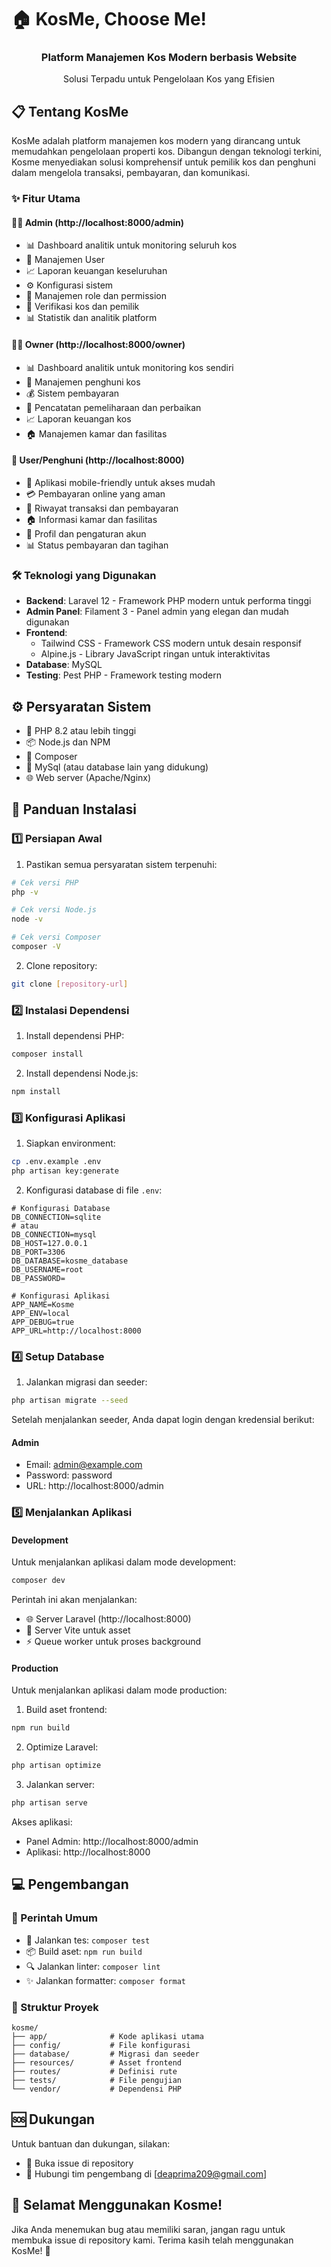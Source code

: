 # 🏠 KosMe, Choose Me!

<div align="center">
  <h3>Platform Manajemen Kos Modern berbasis Website</h3>
  <p>Solusi Terpadu untuk Pengelolaan Kos yang Efisien</p>
</div>

## 📋 Tentang KosMe

KosMe adalah platform manajemen kos modern yang dirancang untuk memudahkan pengelolaan properti kos. Dibangun dengan teknologi terkini, Kosme menyediakan solusi komprehensif untuk pemilik kos dan penghuni dalam mengelola transaksi, pembayaran, dan komunikasi.

### ✨ Fitur Utama

#### 👨‍💼 Admin (http://localhost:8000/admin)

-   📊 Dashboard analitik untuk monitoring seluruh kos
-   👥 Manajemen User
-   📈 Laporan keuangan keseluruhan
-   ⚙️ Konfigurasi sistem
-   🔐 Manajemen role dan permission
-   📝 Verifikasi kos dan pemilik
-   📊 Statistik dan analitik platform

#### 👨‍💻 Owner (http://localhost:8000/owner)

-   📊 Dashboard analitik untuk monitoring kos sendiri
-   👥 Manajemen penghuni kos
-   💰 Sistem pembayaran
-   📝 Pencatatan pemeliharaan dan perbaikan
-   📈 Laporan keuangan kos
-   🏠 Manajemen kamar dan fasilitas

#### 👤 User/Penghuni (http://localhost:8000)

-   📱 Aplikasi mobile-friendly untuk akses mudah
-   💳 Pembayaran online yang aman
-   📅 Riwayat transaksi dan pembayaran
-   🏠 Informasi kamar dan fasilitas
-   👥 Profil dan pengaturan akun
-   📊 Status pembayaran dan tagihan

### 🛠️ Teknologi yang Digunakan

-   **Backend**: Laravel 12 - Framework PHP modern untuk performa tinggi
-   **Admin Panel**: Filament 3 - Panel admin yang elegan dan mudah digunakan
-   **Frontend**:
    -   Tailwind CSS - Framework CSS modern untuk desain responsif
    -   Alpine.js - Library JavaScript ringan untuk interaktivitas
-   **Database**: MySQL
-   **Testing**: Pest PHP - Framework testing modern

## ⚙️ Persyaratan Sistem

-   🐘 PHP 8.2 atau lebih tinggi
-   📦 Node.js dan NPM
-   🎵 Composer
-   💾 MySql (atau database lain yang didukung)
-   🌐 Web server (Apache/Nginx)

## 🚀 Panduan Instalasi

### 1️⃣ Persiapan Awal

1. Pastikan semua persyaratan sistem terpenuhi:

```bash
# Cek versi PHP
php -v

# Cek versi Node.js
node -v

# Cek versi Composer
composer -V
```

2. Clone repository:

```bash
git clone [repository-url]
```

### 2️⃣ Instalasi Dependensi

1. Install dependensi PHP:

```bash
composer install
```

2. Install dependensi Node.js:

```bash
npm install
```

### 3️⃣ Konfigurasi Aplikasi

1. Siapkan environment:

```bash
cp .env.example .env
php artisan key:generate
```

2. Konfigurasi database di file `.env`:

```env
# Konfigurasi Database
DB_CONNECTION=sqlite
# atau
DB_CONNECTION=mysql
DB_HOST=127.0.0.1
DB_PORT=3306
DB_DATABASE=kosme_database
DB_USERNAME=root
DB_PASSWORD=

# Konfigurasi Aplikasi
APP_NAME=Kosme
APP_ENV=local
APP_DEBUG=true
APP_URL=http://localhost:8000
```

### 4️⃣ Setup Database

1. Jalankan migrasi dan seeder:

```bash
php artisan migrate --seed
```

Setelah menjalankan seeder, Anda dapat login dengan kredensial berikut:

#### Admin

-   Email: admin@example.com
-   Password: password
-   URL: http://localhost:8000/admin

### 5️⃣ Menjalankan Aplikasi

#### Development

Untuk menjalankan aplikasi dalam mode development:

```bash
composer dev
```

Perintah ini akan menjalankan:

-   🌐 Server Laravel (http://localhost:8000)
-   🎨 Server Vite untuk asset
-   ⚡ Queue worker untuk proses background

#### Production

Untuk menjalankan aplikasi dalam mode production:

1. Build aset frontend:

```bash
npm run build
```

2. Optimize Laravel:

```bash
php artisan optimize
```

3. Jalankan server:

```bash
php artisan serve
```

Akses aplikasi:

-   Panel Admin: http://localhost:8000/admin
-   Aplikasi: http://localhost:8000

## 💻 Pengembangan

### 🔧 Perintah Umum

-   🧪 Jalankan tes: `composer test`
-   📦 Build aset: `npm run build`
-   🔍 Jalankan linter: `composer lint`
-   ✨ Jalankan formatter: `composer format`

### 📁 Struktur Proyek

```
kosme/
├── app/              # Kode aplikasi utama
├── config/           # File konfigurasi
├── database/         # Migrasi dan seeder
├── resources/        # Asset frontend
├── routes/           # Definisi rute
├── tests/            # File pengujian
└── vendor/           # Dependensi PHP
```

## 🆘 Dukungan

Untuk bantuan dan dukungan, silakan:

-   📝 Buka issue di repository
-   📧 Hubungi tim pengembang di [deaprima209@gmail.com]

## 🎉 Selamat Menggunakan Kosme!

Jika Anda menemukan bug atau memiliki saran, jangan ragu untuk membuka issue di repository kami. Terima kasih telah menggunakan KosMe! 🙏
